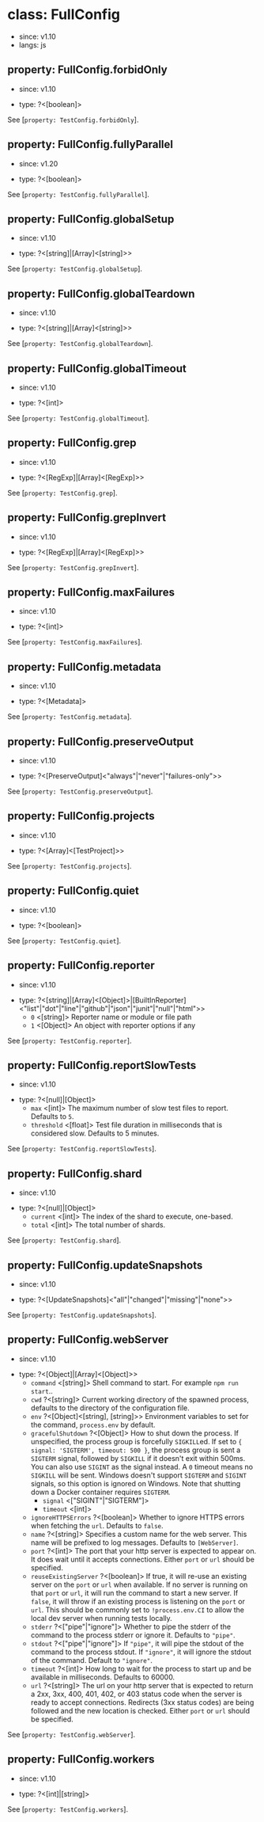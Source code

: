 # class: FullConfig
* since: v1.10
* langs: js

## property: FullConfig.forbidOnly
* since: v1.10
- type: ?<[boolean]>

See [`property: TestConfig.forbidOnly`].

## property: FullConfig.fullyParallel
* since: v1.20
- type: ?<[boolean]>

See [`property: TestConfig.fullyParallel`].

## property: FullConfig.globalSetup
* since: v1.10
- type: ?<[string]|[Array]<[string]>>

See [`property: TestConfig.globalSetup`].

## property: FullConfig.globalTeardown
* since: v1.10
- type: ?<[string]|[Array]<[string]>>

See [`property: TestConfig.globalTeardown`].

## property: FullConfig.globalTimeout
* since: v1.10
- type: ?<[int]>

See [`property: TestConfig.globalTimeout`].

## property: FullConfig.grep
* since: v1.10
- type: ?<[RegExp]|[Array]<[RegExp]>>

See [`property: TestConfig.grep`].

## property: FullConfig.grepInvert
* since: v1.10
- type: ?<[RegExp]|[Array]<[RegExp]>>

See [`property: TestConfig.grepInvert`].

## property: FullConfig.maxFailures
* since: v1.10
- type: ?<[int]>

See [`property: TestConfig.maxFailures`].

## property: FullConfig.metadata
* since: v1.10
- type: ?<[Metadata]>

See [`property: TestConfig.metadata`].

## property: FullConfig.preserveOutput
* since: v1.10
- type: ?<[PreserveOutput]<"always"|"never"|"failures-only">>

See [`property: TestConfig.preserveOutput`].

## property: FullConfig.projects
* since: v1.10
- type: ?<[Array]<[TestProject]>>

See [`property: TestConfig.projects`].

## property: FullConfig.quiet
* since: v1.10
- type: ?<[boolean]>

See [`property: TestConfig.quiet`].

## property: FullConfig.reporter
* since: v1.10
- type: ?<[string]|[Array]<[Object]>|[BuiltInReporter]<"list"|"dot"|"line"|"github"|"json"|"junit"|"null"|"html">>
  - `0` <[string]> Reporter name or module or file path
  - `1` <[Object]> An object with reporter options if any

See [`property: TestConfig.reporter`].

## property: FullConfig.reportSlowTests
* since: v1.10
- type: ?<[null]|[Object]>
  - `max` <[int]> The maximum number of slow test files to report. Defaults to `5`.
  - `threshold` <[float]> Test file duration in milliseconds that is considered slow. Defaults to 5 minutes.

See [`property: TestConfig.reportSlowTests`].

## property: FullConfig.shard
* since: v1.10
- type: ?<[null]|[Object]>
  - `current` <[int]> The index of the shard to execute, one-based.
  - `total` <[int]> The total number of shards.

See [`property: TestConfig.shard`].

## property: FullConfig.updateSnapshots
* since: v1.10
- type: ?<[UpdateSnapshots]<"all"|"changed"|"missing"|"none">>

See [`property: TestConfig.updateSnapshots`].

## property: FullConfig.webServer
* since: v1.10
- type: ?<[Object]|[Array]<[Object]>>
  - `command` <[string]> Shell command to start. For example `npm run start`..
  - `cwd` ?<[string]> Current working directory of the spawned process, defaults to the directory of the configuration file.
  - `env` ?<[Object]<[string], [string]>> Environment variables to set for the command, `process.env` by default.
  - `gracefulShutdown` ?<[Object]> How to shut down the process. If unspecified, the process group is forcefully `SIGKILL`ed. If set to `{ signal: 'SIGTERM', timeout: 500 }`, the process group is sent a `SIGTERM` signal, followed by `SIGKILL` if it doesn't exit within 500ms. You can also use `SIGINT` as the signal instead. A `0` timeout means no `SIGKILL` will be sent. Windows doesn't support `SIGTERM` and `SIGINT` signals, so this option is ignored on Windows. Note that shutting down a Docker container requires `SIGTERM`.
    - `signal` <["SIGINT"|"SIGTERM"]>
    - `timeout` <[int]>
  - `ignoreHTTPSErrors` ?<[boolean]> Whether to ignore HTTPS errors when fetching the `url`. Defaults to `false`.
  - `name` ?<[string]> Specifies a custom name for the web server. This name will be prefixed to log messages. Defaults to `[WebServer]`.
  - `port` ?<[int]> The port that your http server is expected to appear on. It does wait until it accepts connections. Either `port` or `url` should be specified.
  - `reuseExistingServer` ?<[boolean]> If true, it will re-use an existing server on the `port` or `url` when available. If no server is running on that `port` or `url`, it will run the command to start a new server. If `false`, it will throw if an existing process is listening on the `port` or `url`. This should be commonly set to `!process.env.CI` to allow the local dev server when running tests locally.
  - `stderr` ?<["pipe"|"ignore"]> Whether to pipe the stderr of the command to the process stderr or ignore it. Defaults to `"pipe"`.
  - `stdout` ?<["pipe"|"ignore"]> If `"pipe"`, it will pipe the stdout of the command to the process stdout. If `"ignore"`, it will ignore the stdout of the command. Default to `"ignore"`.
  - `timeout` ?<[int]> How long to wait for the process to start up and be available in milliseconds. Defaults to 60000.
  - `url` ?<[string]> The url on your http server that is expected to return a 2xx, 3xx, 400, 401, 402, or 403 status code when the server is ready to accept connections. Redirects (3xx status codes) are being followed and the new location is checked. Either `port` or `url` should be specified.

See [`property: TestConfig.webServer`].

## property: FullConfig.workers
* since: v1.10
- type: ?<[int]|[string]>

See [`property: TestConfig.workers`].
